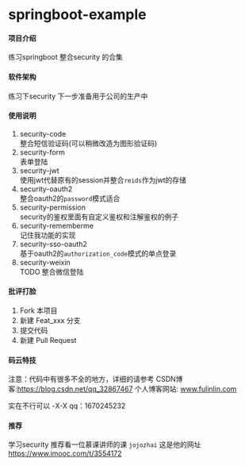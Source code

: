 # springboot-example

#### 项目介绍
练习springboot 整合security 的合集

#### 软件架构
练习下security 下一步准备用于公司的生产中

#### 使用说明

1.  security-code              
    整合短信验证码(可以稍微改造为图形验证码)
2.  security-form              
    表单登陆
3.  security-jwt          
    使用jwt代替原有的session并整合`reids`作为jwt的存储
4.  security-oauth2  
    整合oauth2的`password`模式适合
5.  security-permission  
    security的鉴权里面有自定义鉴权和注解鉴权的例子
6.  security-rememberme  
    记住我功能的实现
7.  security-sso-oauth2  
    基于oauth2的`authorization_code`模式的单点登录
8.  security-weixin  
    TODO 整合微信登陆
    
    
        



#### 批评打脸

1. Fork 本项目
2. 新建 Feat_xxx 分支
3. 提交代码
4. 新建 Pull Request

#### 码云特技

注意：代码中有很多不全的地方，详细的请参考
CSDN博客:https://blog.csdn.net/qq_32867467
个人博客网站: www.fulinlin.com

实在不行可以 -X-X  qq：1670245232

#### 推荐
学习security 推荐看一位慕课讲师的课 `jojozhai`
这是他的网址  https://www.imooc.com/t/3554172
